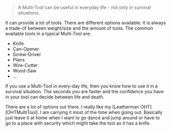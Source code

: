 > A Multi-Tool can be useful in everyday life - not only in survival situations.

It can provide a lot of tools. There are different options available. It is always a trade-of between weight/size and the amount of tools.
The common available tools in a typical Multi-Tool are:

* Knife
* Can-Opener
* Screw-Driver
* Pliers
* Wire-Cutter
* Wood-Saw
* ...

If you use a Multi-Tool in every-day life, then you know how to use it in a survival situation. The seconds you are faster and the confidence you have in your tool can decide between life and death.

There are a lot of options out there. I really like my [Leatherman OHT][OHTMultiTool]. I am carrying it most of the time when going out. Basically just leave it at home when I want to go dance and jump around or have to go to a place with security which might take the tool as it has a knife.